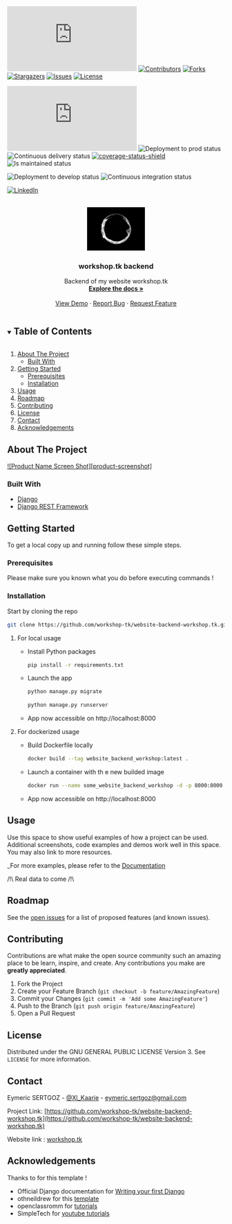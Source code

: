 <!--
*** To avoid retyping too much info. Do a search and replace for the following:
*** github_username ( workshop-tk ), repo_name ( website-backend-workshop.tk ), twitter_handle ( Xl_Kaarie ), email ( eymeric.sertgoz@gmail.com ), project_title ( workshop.tk backend ), project_description
-->



<!-- PROJECT SHIELDS -->
<!--
*** I'm using markdown "reference style" links for readability.
*** Reference links are enclosed in brackets [ ] instead of parentheses ( ).
*** See the bottom of this document for the declaration of the reference variables
*** for contributors-url, forks-url, etc. This is an optional, concise syntax you may use.
*** https://www.markdownguide.org/basic-syntax/#reference-style-links
-->

![Code size][repo-size-shield]
[![Contributors][contributors-shield]][contributors-url]
[![Forks][forks-shield]][forks-url]
[![Stargazers][stars-shield]][stars-url]
[![Issues][issues-shield]][issues-url]
[![License][license-shield]][license-url]

![Repository size][repo-size-shield]
![Deployment to prod status][deployments-production-shield]
![Continuous delivery status][workflow-cd-status-shield]
[![coverage-status-shield]][coverage-status-url]
![Is maintained status][maintained-shield]

![Deployment to develop status][deployments-develop-shield]
![Continuous integration status][workflow-ci-status-shield]

[![LinkedIn][linkedin-shield]][linkedin-url]


<!-- PROJECT LOGO -->
<br />
<div align="center">
  <a href="https://github.com/workshop-tk/website-backend-workshop.tk">
    <img src=".images/logo.gif" alt="Logo" height="100">
  </a>

  <h3 align="center">workshop.tk backend</h3>

  <p align="center">
    Backend of my website workshop.tk
    <br />
    <a href="https://github.com/workshop-tk/website-backend-workshop.tk"><strong>Explore the docs »</strong></a>
    <br />
    <br />
    <a href="https://github.com/workshop-tk/website-backend-workshop.tk">View Demo</a>
    ·
    <a href="https://github.com/workshop-tk/website-backend-workshop.tk/issues">Report Bug</a>
    ·
    <a href="https://github.com/workshop-tk/website-backend-workshop.tk/issues">Request Feature</a>
  </p>
</div>


<!-- TABLE OF CONTENTS -->
<details open="open">
  <summary><h2 style="display: inline-block">Table of Contents</h2></summary>
  <ol>
    <li>
      <a href="#about-the-project">About The Project</a>
      <ul>
        <li><a href="#built-with">Built With</a></li>
      </ul>
    </li>
    <li>
      <a href="#getting-started">Getting Started</a>
      <ul>
        <li><a href="#prerequisites">Prerequisites</a></li>
        <li><a href="#installation">Installation</a></li>
      </ul>
    </li>
    <li><a href="#usage">Usage</a></li>
    <li><a href="#roadmap">Roadmap</a></li>
    <li><a href="#contributing">Contributing</a></li>
    <li><a href="#license">License</a></li>
    <li><a href="#contact">Contact</a></li>
    <li><a href="#acknowledgements">Acknowledgements</a></li>
  </ol>
</details>


<!-- ABOUT THE PROJECT -->
## About The Project

[![Product Name Screen Shot][product-screenshot]](https://example.com)

### Built With

* [Django](https://www.djangoproject.com/)
* [Django REST Framework](https://www.django-rest-framework.org/)


<!-- GETTING STARTED -->
## Getting Started

To get a local copy up and running follow these simple steps.

### Prerequisites

Please make sure you known what you do before executing commands !

### Installation

Start by cloning the repo
   ```sh
   git clone https://github.com/workshop-tk/website-backend-workshop.tk.git
   ```
1. For local usage
    * Install Python packages
      ```sh
      pip install -r requirements.txt
      ```
    * Launch the app
      ```sh
      python manage.py migrate
      ```
      ```sh
      python manage.py runserver
      ```
    * App now accessible on http://localhost:8000
    
2. For dockerized usage
   
    * Build Dockerfile locally
      ```sh
      docker build --tag website_backend_workshop:latest .
      ```
    * Launch a container with th e new builded image
      ```sh
      docker run --name some_website_backend_workshop -d -p 8000:8000 website_backend_workshop
      ```
    * App now accessible on http://localhost:8000

<!-- USAGE EXAMPLES -->
## Usage

Use this space to show useful examples of how a project can be used. Additional screenshots, code examples and demos work well in this space. You may also link to more resources.

_For more examples, please refer to the [Documentation](https://example.com)

/!\ Real data to come /!\


<!-- ROADMAP -->
## Roadmap

See the [open issues](https://github.com/workshop-tk/website-backend-workshop.tk/issues) for a list of proposed features (and known issues).
<!-- TODO : Add kanban / trello link ? -->


<!-- CONTRIBUTING -->
## Contributing

Contributions are what make the open source community such an amazing place to be learn, inspire, and create. Any contributions you make are **greatly appreciated**.

1. Fork the Project
2. Create your Feature Branch (`git checkout -b feature/AmazingFeature`)
3. Commit your Changes (`git commit -m 'Add some AmazingFeature'`)
4. Push to the Branch (`git push origin feature/AmazingFeature`)
5. Open a Pull Request


<!-- LICENSE -->
## License

Distributed under the GNU GENERAL PUBLIC LICENSE Version 3. See `LICENSE` for more information.


<!-- CONTACT -->
## Contact

Eymeric SERTGOZ - [@Xl_Kaarie](https://twitter.com/Xl_Kaarie) - eymeric.sertgoz@gmail.com

Project Link: [https://github.com/workshop-tk/website-backend-workshop.tk](https://github.com/workshop-tk/website-backend-workshop.tk)

Website link : [workshop.tk](https://workshop.tk)


<!-- ACKNOWLEDGEMENTS -->
## Acknowledgements
Thanks to  for this template !
* Official Django documentation for [Writing your first Django](https://docs.djangoproject.com/en/3.2/intro/tutorial01/)
* othneildrew for this [template](https://github.com/othneildrew/Best-README-Template)
* openclassromm for [tutorials](https://openclassrooms.com/fr/courses/4425076-decouvrez-le-framework-django)
* SimpleTech for [youtube tutorials](https://www.youtube.com/channel/UCIlhuaZJTbfiHju0GY2Fxrg)



<!-- MARKDOWN LINKS & IMAGES -->
<!-- https://www.markdownguide.org/basic-syntax/#reference-style-links -->
[repo-size-shield]: https://img.shields.io/github/languages/code-size/workshop-tk/website-backend-workshop.tk?style=for-the-badge
[deployments-production-shield]: https://img.shields.io/github/deployments/workshop-tk/website-backend-workshop.tk/production?label=Production&style=for-the-badge
[workflow-cd-status-shield]: https://img.shields.io/github/workflow/status/workshop-tk/website-backend-workshop.tk/ci-cd?style=for-the-badge
[coverage-status-shield]: https://sonarcloud.io/api/project_badges/measure?project=workshop-tk_website-backend-workshop.tk&metric=coverage
[coverage-status-url]: https://sonarcloud.io/dashboard?id=workshop-tk_website-backend-workshop.tk&style=for-the-badge
[maintained-shield]: https://img.shields.io/maintenance/yes/2021?style=for-the-badge

[deployments-develop-shield]: https://img.shields.io/github/deployments/workshop-tk/website-backend-workshop.tk/developement?label=Developement&style=for-the-badge
[workflow-ci-status-shield]: https://img.shields.io/github/workflow/status/workshop-tk/website-backend-workshop.tk/dev-testing?style=for-the-badge

[contributors-shield]: https://img.shields.io/github/contributors/workshop-tk/website-backend-workshop.tk.svg?style=for-the-badge
[contributors-url]: https://github.com/workshop-tk/website-backend-workshop.tk/graphs/contributors
[forks-shield]: https://img.shields.io/github/forks/workshop-tk/website-backend-workshop.tk.svg?style=for-the-badge
[forks-url]: https://github.com/workshop-tk/website-backend-workshop.tk/network/members
[stars-shield]: https://img.shields.io/github/stars/workshop-tk/website-backend-workshop.tk.svg?style=for-the-badge
[stars-url]: https://github.com/workshop-tk/website-backend-workshop.tk/stargazers
[issues-shield]: https://img.shields.io/github/issues/workshop-tk/website-backend-workshop.tk.svg?style=for-the-badge
[issues-url]: https://github.com/workshop-tk/website-backend-workshop.tk/issues
[license-shield]: https://img.shields.io/github/license/workshop-tk/website-backend-workshop.tk.svg?style=for-the-badge
[license-url]: https://github.com/workshop-tk/website-backend-workshop.tk/blob/master/LICENSE.txt
[linkedin-shield]: https://img.shields.io/badge/-LinkedIn-black.svg?style=for-the-badge&logo=linkedin&colorB=555
[linkedin-url]: https://linkedin.com/in/workshop-tkertgoz